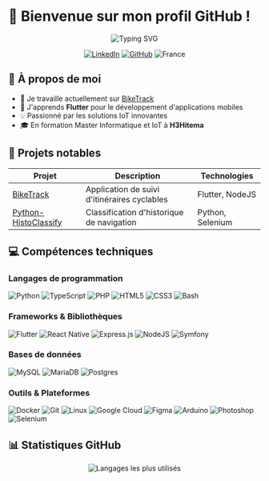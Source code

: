 # 👋 Bienvenue sur mon profil GitHub !

<div align="center">
  <img src="https://readme-typing-svg.herokuapp.com?font=Fira+Code&size=25&duration=3000&pause=1000&color=41B883&center=true&vCenter=true&width=435&lines=Je+suis+Ga%C3%ABtan+STYSKAL;D%C3%A9veloppeur+passionn%C3%A9" alt="Typing SVG" />
  
  <p>
    <a href="https://www.linkedin.com/in/gaetan-styskal/" target="_blank"><img alt="LinkedIn" src="https://img.shields.io/badge/linkedin-%230077B5.svg?&style=for-the-badge&logo=linkedin&logoColor=white" /></a>
    <a href="https://github.com/gaesty" target="_blank"><img alt="GitHub" src="https://img.shields.io/badge/github-%23121011.svg?&style=for-the-badge&logo=github&logoColor=white" /></a>
    <img alt="France" src="https://img.shields.io/badge/France-🇫🇷-blue?style=for-the-badge" />
  </p>
</div>

## 📌 À propos de moi

- 🔭 Je travaille actuellement sur [BikeTrack](https://github.com/gaesty/BikeTrack)
- 🌱 J'apprends **Flutter** pour le développement d'applications mobiles
- 💡 Passionné par les solutions IoT innovantes
- 🎓 En formation Master Informatique et IoT à **H3Hitema**

## 🚀 Projets notables

| Projet | Description | Technologies |
|--------|-------------|-------------|
| [BikeTrack](https://github.com/gaesty/BikeTrack) | Application de suivi d'itinéraires cyclables | Flutter, NodeJS |
| [Python-HistoClassify](https://github.com/gaesty/python-classify) | Classification d'historique de navigation | Python, Selenium |

## 💻 Compétences techniques

### Langages de programmation
![Python](https://img.shields.io/badge/python-3670A0?style=for-the-badge&logo=python&logoColor=ffdd54)
![TypeScript](https://img.shields.io/badge/typescript-%23007ACC.svg?style=for-the-badge&logo=typescript&logoColor=white)
![PHP](https://img.shields.io/badge/php-%23777BB4.svg?style=for-the-badge&logo=php&logoColor=white)
![HTML5](https://img.shields.io/badge/html5-%23E34F26.svg?style=for-the-badge&logo=html5&logoColor=white)
![CSS3](https://img.shields.io/badge/css3-%231572B6.svg?style=for-the-badge&logo=css3&logoColor=white)
![Bash](https://img.shields.io/badge/bash-%23121011.svg?style=for-the-badge&logo=gnu-bash&logoColor=white)

### Frameworks & Bibliothèques
![Flutter](https://img.shields.io/badge/Flutter-%2302569B.svg?style=for-the-badge&logo=Flutter&logoColor=white)
![React Native](https://img.shields.io/badge/react_native-%2320232a.svg?style=for-the-badge&logo=react&logoColor=%2361DAFB)
![Express.js](https://img.shields.io/badge/express.js-%23404d59.svg?style=for-the-badge&logo=express&logoColor=%2361DAFB)
![NodeJS](https://img.shields.io/badge/node.js-6DA55F?style=for-the-badge&logo=node.js&logoColor=white)
![Symfony](https://img.shields.io/badge/symfony-%23000000.svg?style=for-the-badge&logo=symfony&logoColor=white)

### Bases de données
![MySQL](https://img.shields.io/badge/mysql-%2300f.svg?style=for-the-badge&logo=mysql&logoColor=white)
![MariaDB](https://img.shields.io/badge/MariaDB-003545?style=for-the-badge&logo=mariadb&logoColor=white)
![Postgres](https://img.shields.io/badge/postgres-%23316192.svg?style=for-the-badge&logo=postgresql&logoColor=white)

### Outils & Plateformes
![Docker](https://img.shields.io/badge/docker-%230db7ed.svg?style=for-the-badge&logo=docker&logoColor=white)
![Git](https://img.shields.io/badge/git-%23F05033.svg?style=for-the-badge&logo=git&logoColor=white)
![Linux](https://img.shields.io/badge/Linux-FCC624?style=for-the-badge&logo=linux&logoColor=black)
![Google Cloud](https://img.shields.io/badge/GoogleCloud-%234285F4.svg?style=for-the-badge&logo=google-cloud&logoColor=white)
![Figma](https://img.shields.io/badge/figma-%23F24E1E.svg?style=for-the-badge&logo=figma&logoColor=white)
![Arduino](https://img.shields.io/badge/-Arduino-00979D?style=for-the-badge&logo=Arduino&logoColor=white)
![Photoshop](https://img.shields.io/badge/photoshop-%2331A8FF.svg?style=for-the-badge&logo=adobe%20photoshop&logoColor=white)
![Selenium](https://img.shields.io/badge/-selenium-%43B02A?style=for-the-badge&logo=selenium&logoColor=white)

## 📊 Statistiques GitHub

<div align="center">
  <img src="https://github-readme-stats.vercel.app/api/top-langs?username=gaesty&show_icons=true&locale=fr&layout=compact&theme=vue-dark" alt="Langages les plus utilisés" />
</div>
